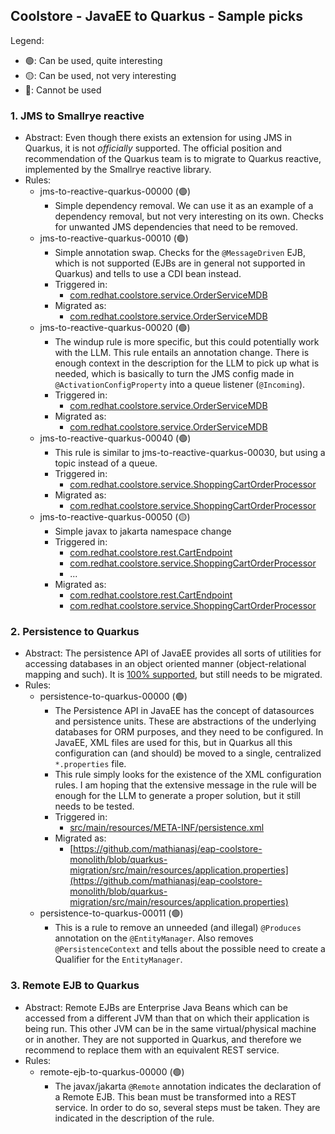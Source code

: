 ## Coolstore - JavaEE to Quarkus - Sample picks

Legend:
  - 🟢: Can be used, quite interesting
  - 🟡: Can be used, not very interesting
  - 🔴: Cannot be used


### 1. JMS to Smallrye reactive
- Abstract: Even though there exists an extension for using JMS in Quarkus, it is not _officially_ supported. The official position and recommendation of the Quarkus team is to migrate to Quarkus reactive, implemented by the Smallrye reactive library.
- Rules:
    - jms-to-reactive-quarkus-00000 (🟢)
        - Simple dependency removal. We can use it as an example of a dependency removal, but not very interesting on its own. Checks for unwanted JMS dependencies that need to be removed.
    - jms-to-reactive-quarkus-00010 (🟢)
        - Simple annotation swap. Checks for the `@MessageDriven` EJB, which is not supported (EJBs are in general not supported in Quarkus) and tells to use a CDI bean instead.
        - Triggered in:
          - [com.redhat.coolstore.service.OrderServiceMDB](https://github.com/mathianasj/eap-coolstore-monolith/blob/main/src/main/java/com/redhat/coolstore/service/OrderServiceMDB.java)
        - Migrated as:
          - [com.redhat.coolstore.service.OrderServiceMDB](https://github.com/mathianasj/eap-coolstore-monolith/blob/quarkus-migration/src/main/java/com/redhat/coolstore/service/OrderServiceMDB.java#L16)
    - jms-to-reactive-quarkus-00020 (🟢)
        - The windup rule is more specific, but this could potentially work with the LLM. This rule entails an annotation change. There is enough context in the description for the LLM to pick up what is needed, which is basically to turn the JMS config made in `@ActivationConfigProperty` into a queue listener (`@Incoming`).
        - Triggered in:
          - [com.redhat.coolstore.service.OrderServiceMDB](https://github.com/mathianasj/eap-coolstore-monolith/blob/main/src/main/java/com/redhat/coolstore/service/OrderServiceMDB.java)
        - Migrated as:
          - [com.redhat.coolstore.service.OrderServiceMDB](https://github.com/mathianasj/eap-coolstore-monolith/blob/quarkus-migration/src/main/java/com/redhat/coolstore/service/OrderServiceMDB.java#L25)
    - jms-to-reactive-quarkus-00040 (🟢)
        - This rule is similar to jms-to-reactive-quarkus-00030, but using a topic instead of a queue.
        - Triggered in:
          - [com.redhat.coolstore.service.ShoppingCartOrderProcessor](https://github.com/mathianasj/eap-coolstore-monolith/blob/main/src/main/java/com/redhat/coolstore/service/ShoppingCartOrderProcessor.java)
        - Migrated as:
          - [com.redhat.coolstore.service.ShoppingCartOrderProcessor](https://github.com/mathianasj/eap-coolstore-monolith/blob/quarkus-migration/src/main/java/com/redhat/coolstore/service/ShoppingCartOrderProcessor.java#L22)
    - jms-to-reactive-quarkus-00050 (🟡)
        - Simple javax to jakarta namespace change
        - Triggered in:
          - [com.redhat.coolstore.rest.CartEndpoint](https://github.com/mathianasj/eap-coolstore-monolith/blob/main/src/main/java/com/redhat/coolstore/rest/CartEndpoint.java)
          - [com.redhat.coolstore.service.ShoppingCartOrderProcessor](https://github.com/mathianasj/eap-coolstore-monolith/blob/main/src/main/java/com/redhat/coolstore/service/ShoppingCartOrderProcessor.java)
          - ...
        - Migrated as:
          - [com.redhat.coolstore.rest.CartEndpoint](https://github.com/mathianasj/eap-coolstore-monolith/blob/quarkus-migration/src/main/java/com/redhat/coolstore/rest/CartEndpoint.java)
          - [com.redhat.coolstore.service.ShoppingCartOrderProcessor](https://github.com/mathianasj/eap-coolstore-monolith/blob/quarkus-migration/src/main/java/com/redhat/coolstore/service/ShoppingCartOrderProcessor.java)

### 2. Persistence to Quarkus
- Abstract: The persistence API of JavaEE provides all sorts of utilities for accessing databases in an object oriented manner (object-relational mapping and such). It is [100% supported](https://docs.google.com/spreadsheets/d/1Xt62NAoga6ZXjR3y0LsRc0npgxwSyQFZ9TlpzYmRdoY/edit#gid=0&range=C15), but still needs to be migrated.
- Rules:
    - persistence-to-quarkus-00000 (🟢)
        - The Persistence API in JavaEE has the concept of datasources and persistence units. These are abstractions of the underlying databases for ORM purposes, and they need to be configured. In JavaEE, XML files are used for this, but in Quarkus all this configuration can (and should) be moved to a single, centralized `*.properties` file.
        - This rule simply looks for the existence of the XML configuration rules. I am hoping that the extensive message in the rule will be enough for the LLM to generate a proper solution, but it still needs to be tested.
        - Triggered in:
          - [src/main/resources/META-INF/persistence.xml](https://github.com/mathianasj/eap-coolstore-monolith/blob/main/src/main/resources/META-INF/persistence.xml)
        - Migrated as:
          - [https://github.com/mathianasj/eap-coolstore-monolith/blob/quarkus-migration/src/main/resources/application.properties](https://github.com/mathianasj/eap-coolstore-monolith/blob/quarkus-migration/src/main/resources/application.properties)
    - persistence-to-quarkus-00011 (🟢)
        - This is a rule to remove an unneeded (and illegal) `@Produces` annotation on the `@EntityManager`. Also removes `@PersistenceContext` and tells about the possible need to create a Qualifier for the `EntityManager`.

### 3. Remote EJB to Quarkus
- Abstract: Remote EJBs are Enterprise Java Beans which can be accessed from a different JVM than that on which their application is being run. This other JVM can be in the same virtual/physical machine or in another. They are not supported in Quarkus, and therefore we recommend to replace them with an equivalent REST service.
- Rules:
  - remote-ejb-to-quarkus-00000 (🟢)
    - The javax/jakarta `@Remote` annotation indicates the declaration of a Remote EJB. This bean must be transformed into a REST service. In order to do so, several steps must be taken. They are indicated in the description of the rule.
